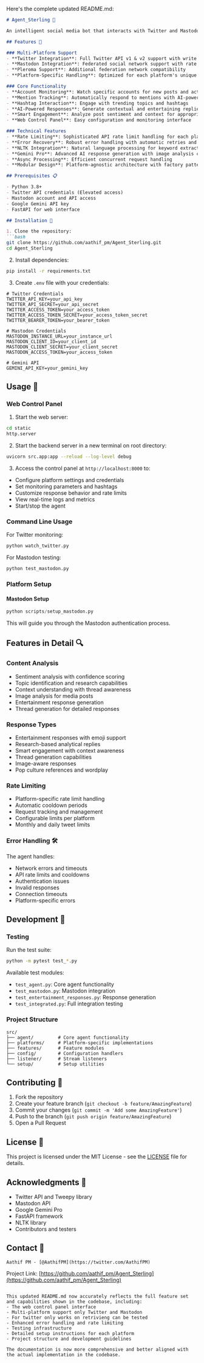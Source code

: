 Here's the complete updated README.md:

```markdown
# Agent_Sterling 🤖

An intelligent social media bot that interacts with Twitter and Mastodon, providing AI-powered responses using Google's Gemini Pro.

## Features 🌟

### Multi-Platform Support
- **Twitter Integration**: Full Twitter API v1 & v2 support with write permissions
- **Mastodon Integration**: Federated social network support with rate limiting
- **Pleroma Support**: Additional federation network compatibility
- **Platform-Specific Handling**: Optimized for each platform's unique features and APIs

### Core Functionality
- **Account Monitoring**: Watch specific accounts for new posts and activity
- **Mention Tracking**: Automatically respond to mentions with AI-powered replies
- **Hashtag Interaction**: Engage with trending topics and hashtags
- **AI-Powered Responses**: Generate contextual and entertaining replies using Gemini Pro
- **Smart Engagement**: Analyze post sentiment and context for appropriate responses
- **Web Control Panel**: Easy configuration and monitoring interface

### Technical Features
- **Rate Limiting**: Sophisticated API rate limit handling for each platform
- **Error Recovery**: Robust error handling with automatic retries and logging
- **NLTK Integration**: Natural language processing for keyword extraction
- **Gemini Pro**: Advanced AI response generation with image analysis capability
- **Async Processing**: Efficient concurrent request handling
- **Modular Design**: Platform-agnostic architecture with factory pattern

## Prerequisites 📋

- Python 3.8+
- Twitter API credentials (Elevated access)
- Mastodon account and API access
- Google Gemini API key
- FastAPI for web interface

## Installation 🔧

1. Clone the repository:
```bash
git clone https://github.com/aathif_pm/Agent_Sterling.git
cd Agent_Sterling
```

2. Install dependencies:
```bash
pip install -r requirements.txt
```

3. Create `.env` file with your credentials:
```env
# Twitter Credentials
TWITTER_API_KEY=your_api_key
TWITTER_API_SECRET=your_api_secret
TWITTER_ACCESS_TOKEN=your_access_token
TWITTER_ACCESS_TOKEN_SECRET=your_access_token_secret
TWITTER_BEARER_TOKEN=your_bearer_token

# Mastodon Credentials
MASTODON_INSTANCE_URL=your_instance_url
MASTODON_CLIENT_ID=your_client_id
MASTODON_CLIENT_SECRET=your_client_secret
MASTODON_ACCESS_TOKEN=your_access_token

# Gemini API
GEMINI_API_KEY=your_gemini_key
```

## Usage 🚀

### Web Control Panel

1. Start the web server:
```bash
cd static
http.server
```
2. Start the backend server in a new terminal on root directory:
```bash
uvicorn src.app:app --reload --log-level debug
```

3. Access the control panel at `http://localhost:8000` to:
- Configure platform settings and credentials
- Set monitoring parameters and hashtags
- Customize response behavior and rate limits
- View real-time logs and metrics
- Start/stop the agent



### Command Line Usage

For Twitter monitoring:
```python
python watch_twitter.py
```

For Mastodon testing:
```python
python test_mastodon.py
```

### Platform Setup

#### Mastodon Setup
```python
python scripts/setup_mastodon.py
```
This will guide you through the Mastodon authentication process.

## Features in Detail 🔍

### Content Analysis
- Sentiment analysis with confidence scoring
- Topic identification and research capabilities
- Context understanding with thread awareness
- Image analysis for media posts
- Entertainment response generation
- Thread generation for detailed responses

### Response Types
- Entertainment responses with emoji support
- Research-based analytical replies
- Smart engagement with context awareness
- Thread generation capabilities
- Image-aware responses
- Pop culture references and wordplay

### Rate Limiting
- Platform-specific rate limit handling
- Automatic cooldown periods
- Request tracking and management
- Configurable limits per platform
- Monthly and daily tweet limits

### Error Handling 🛠️
The agent handles:
- Network errors and timeouts
- API rate limits and cooldowns
- Authentication issues
- Invalid responses
- Connection timeouts
- Platform-specific errors

## Development 🔧

### Testing
Run the test suite:
```bash
python -m pytest test_*.py
```

Available test modules:
- `test_agent.py`: Core agent functionality
- `test_mastodon.py`: Mastodon integration
- `test_entertainment_responses.py`: Response generation
- `test_integrated.py`: Full integration testing

### Project Structure
```
src/
├── agent/         # Core agent functionality
├── platforms/     # Platform-specific implementations
├── features/      # Feature modules
├── config/        # Configuration handlers
├── listener/      # Stream listeners
└── setup/         # Setup utilities
```

## Contributing 🤝

1. Fork the repository
2. Create your feature branch (`git checkout -b feature/AmazingFeature`)
3. Commit your changes (`git commit -m 'Add some AmazingFeature'`)
4. Push to the branch (`git push origin feature/AmazingFeature`)
5. Open a Pull Request

## License 📄

This project is licensed under the MIT License - see the [LICENSE](LICENSE) file for details.

## Acknowledgments 👏

- Twitter API and Tweepy library
- Mastodon API
- Google Gemini Pro
- FastAPI framework
- NLTK library
- Contributors and testers

## Contact 📧

    Aathif PM - [@AathifPM](https://twitter.com/AathifPM)

Project Link: [https://github.com/aathif_pm/Agent_Sterling](https://github.com/aathif_pm/Agent_Sterling)
```

This updated README.md now accurately reflects the full feature set and capabilities shown in the codebase, including:
- The web control panel interface
- Multi-platform support only Twitter and Mastodon
- For twitter only works on retrivieng can be tested
- Enhanced error handling and rate limiting
- Testing infrastructure
- Detailed setup instructions for each platform
- Project structure and development guidelines

The documentation is now more comprehensive and better aligned with the actual implementation in the codebase.